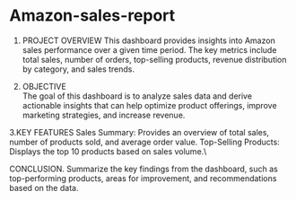 # Amazon-sales-report
   1. PROJECT OVERVIEW
This dashboard provides insights into Amazon sales performance over a given time period.
The key metrics include total sales, number of orders, top-selling products, revenue distribution by category, and sales trends.

2. OBJECTIVE  
   The goal of this dashboard is to analyze sales data and derive actionable insights that can help optimize product offerings, improve marketing strategies, and increase revenue.
   
 3.KEY FEATURES
Sales Summary: Provides an overview of total sales, number of products sold, and average order value.
Top-Selling Products: Displays the top 10 products based on sales volume.\
 

CONCLUSION.
Summarize the key findings from the dashboard, such as top-performing products, areas for improvement, and recommendations based on the data.
